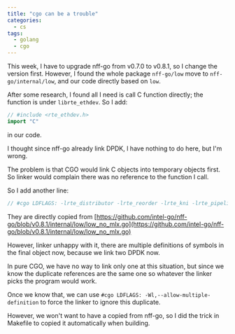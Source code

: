 ```yaml
---
title: "cgo can be a trouble"
categories:
  - cs
tags:
  - golang
  - cgo
---
```


This week, I have to upgrade nff-go from v0.7.0 to v0.8.1, so I change the version first. However, I found the whole package `nff-go/low` move to `nff-go/internal/low`, and our code directly based on `low`.

After some research, I found all I need is call C function directly; the function is under `librte_ethdev`. So I add:

```go
// #include <rte_ethdev.h>
import "C"
```

in our code.

I thought since nff-go already link DPDK, I have nothing to do here, but I'm wrong.

The problem is that CGO would link C objects into temporary objects first. So linker would complain there was no reference to the function I call.

So I add another line:

```go
// #cgo LDFLAGS: -lrte_distributor -lrte_reorder -lrte_kni -lrte_pipeline -lrte_table -lrte_port -lrte_timer -lrte_jobstats -lrte_lpm -lrte_power -lrte_acl -lrte_meter -lrte_sched -lrte_vhost -lrte_ip_frag -lrte_cfgfile -Wl,--whole-archive -Wl,--start-group -lrte_kvargs -lrte_mbuf -lrte_hash -lrte_ethdev -lrte_mempool -lrte_ring -lrte_mempool_ring -lrte_eal -lrte_cmdline -lrte_net -lrte_bus_pci -lrte_pci -lrte_bus_vdev -lrte_timer -lrte_pmd_bond -lrte_pmd_vmxnet3_uio -lrte_pmd_virtio -lrte_pmd_cxgbe -lrte_pmd_enic -lrte_pmd_i40e -lrte_pmd_fm10k -lrte_pmd_ixgbe -lrte_pmd_e1000 -lrte_pmd_ena -lrte_pmd_ring -lrte_pmd_af_packet -lrte_pmd_null -Wl,--end-group -Wl,--no-whole-archive -lrt -lm -ldl -lnuma
```

They are directly copied from [https://github.com/intel-go/nff-go/blob/v0.8.1/internal/low/low_no_mlx.go](https://github.com/intel-go/nff-go/blob/v0.8.1/internal/low/low_no_mlx.go)

However, linker unhappy with it, there are multiple definitions of symbols in the final object now, because we link two DPDK now.

In pure CGO, we have no way to link only one at this situation, but since we know the duplicate references are the same one so whatever the linker picks the program would work.

Once we know that, we can use `#cgo LDFLAGS: -Wl,--allow-multiple-definition` to force the linker to ignore this duplicate.

However, we won't want to have a copied from nff-go, so I did the trick in Makefile to copied it automatically when building.<Paste>
